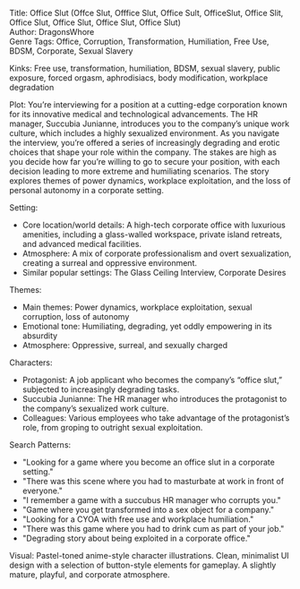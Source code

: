 Title: Office Slut (Offce Slut, Offfice Slut, Office Sult, OfficeSlut, Office Slit, Office Slut, Office Slut, Office Slut, Office Slut)  
Author: DragonsWhore  
Genre Tags: Office, Corruption, Transformation, Humiliation, Free Use, BDSM, Corporate, Sexual Slavery  

Kinks: Free use, transformation, humiliation, BDSM, sexual slavery, public exposure, forced orgasm, aphrodisiacs, body modification, workplace degradation  

Plot: You’re interviewing for a position at a cutting-edge corporation known for its innovative medical and technological advancements. The HR manager, Succubia Junianne, introduces you to the company’s unique work culture, which includes a highly sexualized environment. As you navigate the interview, you’re offered a series of increasingly degrading and erotic choices that shape your role within the company. The stakes are high as you decide how far you’re willing to go to secure your position, with each decision leading to more extreme and humiliating scenarios. The story explores themes of power dynamics, workplace exploitation, and the loss of personal autonomy in a corporate setting.  

Setting:  
- Core location/world details: A high-tech corporate office with luxurious amenities, including a glass-walled workspace, private island retreats, and advanced medical facilities.  
- Atmosphere: A mix of corporate professionalism and overt sexualization, creating a surreal and oppressive environment.  
- Similar popular settings: The Glass Ceiling Interview, Corporate Desires  

Themes:  
- Main themes: Power dynamics, workplace exploitation, sexual corruption, loss of autonomy  
- Emotional tone: Humiliating, degrading, yet oddly empowering in its absurdity  
- Atmosphere: Oppressive, surreal, and sexually charged  

Characters:  
- Protagonist: A job applicant who becomes the company’s “office slut,” subjected to increasingly degrading tasks.  
- Succubia Junianne: The HR manager who introduces the protagonist to the company’s sexualized work culture.  
- Colleagues: Various employees who take advantage of the protagonist’s role, from groping to outright sexual exploitation.  

Search Patterns:  
- "Looking for a game where you become an office slut in a corporate setting."  
- "There was this scene where you had to masturbate at work in front of everyone."  
- "I remember a game with a succubus HR manager who corrupts you."  
- "Game where you get transformed into a sex object for a company."  
- "Looking for a CYOA with free use and workplace humiliation."  
- "There was this game where you had to drink cum as part of your job."  
- "Degrading story about being exploited in a corporate office."

Visual: Pastel-toned anime-style character illustrations.  Clean, minimalist UI design with a selection of button-style elements for gameplay.  A slightly mature, playful, and corporate atmosphere.